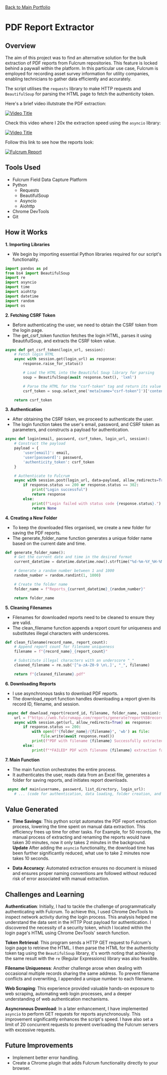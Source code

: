 [Back to Main Portfolio](../README.md)

# PDF Report Extractor

## Overview
The aim of this project was to find an alternative solution for the bulk extraction of PDF reports from Fulcrum repositories. This feature is locked behind a paywall within the platform. In this particular use case, Fulcrum is employed for recording asset survey information for utility companies, enabling technicians to gather data efficiently and accurately.

The script utilises the `requests` library to make HTTP requests and `BeautifulSoup` for parsing the HTML page to fetch the authenticity token.

Here's a brief video illutstrate the PDF extraction:

[![Video Title](https://img.youtube.com/vi/hb6MUKrPKZM/0.jpg)](https://www.youtube.com/watch?v=hb6MUKrPKZM)

Check this video where I 20x the extraction speed using the `asyncio` library:

[![Video Title](https://img.youtube.com/vi/H4v4M2DiXFU/0.jpg)](https://www.youtube.com/watch?v=H4v4M2DiXFU)

Follow this link to see how the reports look:

[![Fulcrum Report](https://github.com/cpfrancis1/Screenshots/blob/main/Fulcrum_sample_report.png?raw=true)](https://github.com/cpfrancis1/Screenshots/blob/main/Fulcrum_sample_report.png?raw=true)




## Tools Used
- Fulcrum Field Data Capture Platform
- Python
    - Requests
    - BeautifulSoup
    - Asyncio
    - Aiohttp
- Chrome DevTools
- Git

## How it Works
**1. Importing Libraries**
- We begin by importing essential Python libraries required for our script's functionality.

```python
import pandas as pd
from bs4 import BeautifulSoup
import re
import asyncio
import time
import aiohttp
import datetime
import random
import os
```

**2. Fetching CSRF Token**
- Before authenticating the user, we need to obtain the CSRF token from the login page.
- The get_csrf_token function fetches the login HTML, parses it using BeautifulSoup, and extracts the CSRF token value.

```python
async def get_csrf_token(login_url, session):
    # Fetch login HTML
    async with session.get(login_url) as response:
        response.raise_for_status()

        # Load the HTML into the Beautiful Soup library for parsing
        soup = BeautifulSoup(await response.text(), 'lxml')

        # Parse the HTML for the "csrf-token" tag and return its value
        csrf_token = soup.select_one('meta[name="csrf-token"]')['content']

    return csrf_token
```

**3. Authentication**
- After obtaining the CSRF token, we proceed to authenticate the user.
- The login function takes the user's email, password, and CSRF token as parameters, and constructs a payload for authentication.

```python
async def login(email, password, csrf_token, login_url, session):
    # Construct the payload
    payload = {
        'user[email]': email,
        'user[password]': password,
        'authenticity_token': csrf_token
    }

    # Authenticate to Fulcrum
    async with session.post(login_url, data=payload, allow_redirects=True) as response:
        if response.status == 200 or response.status == 302:
            print("Login successful")
            return response
        else:
            print(f"Login failed with status code {response.status}.")
            return None

```

**4. Creating a New Folder**
- To keep the downloaded files organised, we create a new folder for saving the PDF reports.
- The generate_folder_name function generates a unique folder name based on the current date and time.

```python
def generate_folder_name():
    # Get the current date and time in the desired format
    current_datetime = datetime.datetime.now().strftime("%d-%m-%Y_%H-%M-%S")

    # Generate a random number between 1 and 1000
    random_number = random.randint(1, 1000)

    # Create the folder name
    folder_name = f"Reports_{current_datetime}_{random_number}"

    return folder_name
```

**5. Cleaning Filenames**
- Filenames for downloaded reports need to be cleaned to ensure they are valid.
- The clean_filename function appends a report count for uniqueness and substitutes illegal characters with underscores.

```python
def clean_filename(record_name, report_count):
    # Append report count for filename uniqueness
    filename = f"{record_name}_{report_count}"

    # Substitute illegal characters with an underscore "_"
    cleaned_filename = re.sub('[^a-zA-Z0-9 \n\.]', "_", filename)

    return f"{cleaned_filename}.pdf"
```

**6. Downloading Reports**
- I use asynchronous tasks to download PDF reports.
- The download_report function handles downloading a report given its record ID, filename, and session.

```python
 async def download_report(record_id, filename, folder_name, session):
    url = f"https://web.fulcrumapp.com/reports/generate?report%5Brecord_id%5D={record_id}"
    async with session.get(url, allow_redirects=True) as response:
        if response.status == 200:
            with open(f"{folder_name}/{filename}", 'wb') as file:
                file.write(await response.read())
            print(f"PDF with filename {filename} Successfully extracted!")
        else:
            print(f"*FAILED* PDF with filename {filename} extraction failed!")
```

**7. Main Function**
- The main function orchestrates the entire process.
- It authenticates the user, reads data from an Excel file, generates a folder for saving reports, and initiates report downloads.

```python
 async def main(username, password, list_directory, login_url):
    # ... (code for authentication, data loading, folder creation, and report downloading)
```

## Value Generated

- **Time Savings**: This python script automates the PDF report extraction process, lowering the time spent on manual data extraction. This efficiency frees up time for other tasks. For Example, for 50 records, the manual process of extracting and renaming the reports would have taken 30 minutes, now it only takes 2 minutes in the background. **Update** After adding the `asyncio` functionality, the download time has been further significantly reduced, what use to take 2 minutes now takes 10 seconds.  

- **Data Accuracy**: Automated extraction ensures no document is missed and ensures proper naming conventions are followed without reduced risk of error associated with manual extraction. 
  
## Challenges and Learning
**Authentication**: Initially, I had to tackle the challenge of programmatically authenticating with Fulcrum. To achieve this, I used Chrome DevTools to inspect network activity during the login process. This analysis helped me understand the data sent in the HTTP Post payload for authentication. I discovered the necessity of a security token, which I located within the login page's HTML using Chrome DevTools' search function.

**Token Retrieval**: This program sends a HTTP GET request to Fulcrum's login page to retrieve the HTML. I then parse the HTML for the authenticity token tag using the `BeautifulSoup` library, it's worth noting that achieving the same result with the `re` (Regular Expressions) library was also feasible.

**Filename Uniqueness**: Another challenge arose when dealing with occasional multiple records sharing the same address. To prevent filename conflicts and overwriting, I appended a unique number to each filename.

**Web Scraping**: This experience provided valuable hands-on exposure to web scraping, automating web login processes, and a deeper understanding of web authentication mechanisms.

**Asyncronous Download**: In a later enhancement, I have implemented `asyncio` to perform GET requests for reports asynchronously. This improvement significantly enhances the script's speed. I have also set a limit of 20 concurrent requests to prevent overloading the Fulcrum servers with excessive requests.

## Future Improvements
- Implement better error handling.
- Create a Chrome plugin that adds Fulcrum functionality directly to your browser.
